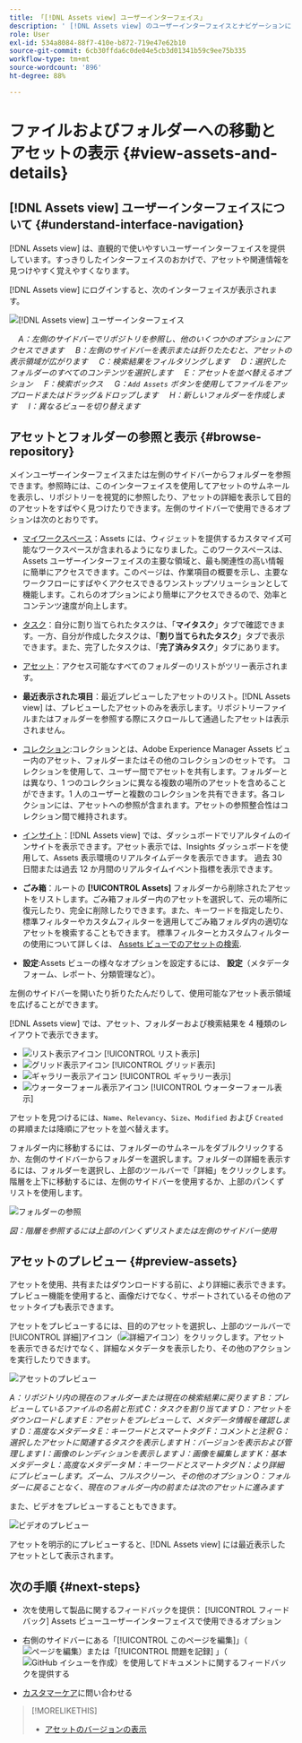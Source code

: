 ```yaml
---
title: 「[!DNL Assets view] ユーザーインターフェイス」
description: ' [!DNL Assets view] のユーザーインターフェイスとナビゲーションについて説明します。'
role: User
exl-id: 534a8084-88f7-410e-b872-719e47e62b10
source-git-commit: 6cb30ffda6c0de04e5cb3d01341b59c9ee75b335
workflow-type: tm+mt
source-wordcount: '896'
ht-degree: 88%

---
```


# ファイルおよびフォルダーへの移動とアセットの表示 {#view-assets-and-details}

<!-- TBD: Give screenshots of all views with many assets. Zoom out to showcase how the thumbnails/tiles flow on the UI in different views. -->

<!-- TBD: The options in left sidebar may change. Shared with me and Shared by me are missing for now. Update this section as UI is updated. -->

## [!DNL Assets view] ユーザーインターフェイスについて  {#understand-interface-navigation}

[!DNL Assets view] は、直観的で使いやすいユーザーインターフェイスを提供しています。すっきりしたインターフェイスのおかげで、アセットや関連情報を見つけやすく覚えやすくなります。

[!DNL Assets view] にログインすると、次のインターフェイスが表示されます。

![[!DNL Assets view] ユーザーインターフェイス](assets/assets-view-interface.png)

    *A：左側のサイドバーでリポジトリを参照し、他のいくつかのオプションにアクセスできます*
    *B：左側のサイドバーを表示または折りたたむと、アセットの表示領域が広がります*
    *C：検索結果をフィルタリングします*
    *D：選択したフォルダーのすべてのコンテンツを選択します*
    *E：アセットを並べ替えるオプション*
    *F：検索ボックス*
    *G：`Add Assets` ボタンを使用してファイルをアップロードまたはドラッグ＆ドロップします*
    *H：新しいフォルダーを作成します*
    *I：異なるビューを切り替えます*

<!-- TBD: Need an embedded video here with narration. It has to be hosted on MPC to be embeddable. -->

## アセットとフォルダーの参照と表示 {#browse-repository}

メインユーザーインターフェイスまたは左側のサイドバーからフォルダーを参照できます。参照時には、このインターフェイスを使用してアセットのサムネールを表示し、リポジトリーを視覚的に参照したり、アセットの詳細を表示して目的のアセットをすばやく見つけたりできます。左側のサイドバーで使用できるオプションは次のとおりです。

* [マイワークスペース](/help/assets/my-workspace-assets-view.md)：Assets には、ウィジェットを提供するカスタマイズ可能なワークスペースが含まれるようになりました。このワークスペースは、Assets ユーザーインターフェイスの主要な領域と、最も関連性の高い情報に簡単にアクセスできます。このページは、作業項目の概要を示し、主要なワークフローにすばやくアクセスできるワンストップソリューションとして機能します。これらのオプションにより簡単にアクセスできるので、効率とコンテンツ速度が向上します。
* [タスク](/help/assets/my-workspace-assets-view.md)：自分に割り当てられたタスクは、「**マイタスク**」タブで確認できます。一方、自分が作成したタスクは、「**割り当てられたタスク**」タブで表示できます。また、完了したタスクは、「**完了済みタスク**」タブにあります。
* [アセット](/help/assets/manage-organize-assets-view.md)：アクセス可能なすべてのフォルダーのリストがツリー表示されます。
* **最近表示された項目**：最近プレビューしたアセットのリスト。[!DNL Assets view] は、プレビューしたアセットのみを表示します。リポジトリーファイルまたはフォルダーを参照する際にスクロールして通過したアセットは表示されません。
* [コレクション](/help/assets/manage-collections-assets-view.md):コレクションとは、Adobe Experience Manager Assets ビュー内のアセット、フォルダーまたはその他のコレクションのセットです。 コレクションを使用して、ユーザー間でアセットを共有します。フォルダーとは異なり、1 つのコレクションに異なる複数の場所のアセットを含めることができます。1 人のユーザーと複数のコレクションを共有できます。各コレクションには、アセットへの参照が含まれます。アセットの参照整合性はコレクション間で維持されます。

* [インサイト](/help/assets/manage-reports-assets-view.md#view-live-statistics)：[!DNL Assets view] では、ダッシュボードでリアルタイムのインサイトを表示できます。アセット表示では、Insights ダッシュボードを使用して、Assets 表示環境のリアルタイムデータを表示できます。 過去 30 日間または過去 12 か月間のリアルタイムイベント指標を表示できます。
* **ごみ箱**：ルートの **[!UICONTROL Assets]** フォルダーから削除されたアセットをリストします。ごみ箱フォルダー内のアセットを選択して、元の場所に復元したり、完全に削除したりできます。また、キーワードを指定したり、標準フィルターやカスタムフィルターを適用してごみ箱フォルダ内の適切なアセットを検索することもできます。 標準フィルターとカスタムフィルターの使用について詳しくは、 [Assets ビューでのアセットの検索](/help/assets/search-assets-view.md).
* **設定**:Assets ビューの様々なオプションを設定するには、 **設定**（メタデータフォーム、レポート、分類管理など）。

<!-- TBD: Not sure if we want to publish these right now. CC Libs are beta as per Greg.
* **Libraries**: Access to [!DNL Adobe Creative Cloud Team] (CCT) Libraries view. This view is visible only if the user is entitled to CCT Libraries.
-->

<!-- TBD: My Work Space shows task inbox and it is not visible on AEM Cloud Demos as of now. It is the source of truth server hence not documenting My Work Space option for now.
-->

左側のサイドバーを開いたり折りたたんだりして、使用可能なアセット表示領域を広げることができます。

[!DNL Assets view] では、アセット、フォルダーおよび検索結果を 4 種類のレイアウトで表示できます。

* ![リスト表示アイコン](assets/do-not-localize/list-view.png) [!UICONTROL リスト表示]
* ![グリッド表示アイコン](assets/do-not-localize/grid-view.png) [!UICONTROL グリッド表示]
* ![ギャラリー表示アイコン](assets/do-not-localize/gallery-view.png) [!UICONTROL ギャラリー表示]
* ![ウォーターフォール表示アイコン](assets/do-not-localize/waterfall-view.png) [!UICONTROL ウォーターフォール表示]

アセットを見つけるには、`Name`、`Relevancy`、`Size`、`Modified` および `Created` の昇順または降順にアセットを並べ替えます。

フォルダー内に移動するには、フォルダーのサムネールをダブルクリックするか、左側のサイドバーからフォルダーを選択します。フォルダーの詳細を表示するには、フォルダーを選択し、上部のツールバーで「詳細」をクリックします。階層を上下に移動するには、左側のサイドバーを使用するか、上部のパンくずリストを使用します。

![フォルダーの参照](assets/browsing-folders.png)

*図：階層を参照するには上部のパンくずリストまたは左側のサイドバー使用*

## アセットのプレビュー {#preview-assets}

アセットを使用、共有またはダウンロードする前に、より詳細に表示できます。プレビュー機能を使用すると、画像だけでなく、サポートされているその他のアセットタイプも表示できます。

アセットをプレビューするには、目的のアセットを選択し、上部のツールバーで[!UICONTROL 詳細]アイコン（![詳細アイコン](assets/do-not-localize/edit-in-icon.png)）をクリックします。アセットを表示できるだけでなく、詳細なメタデータを表示したり、その他のアクションを実行したりできます。

![アセットのプレビュー](assets/preview-asset-2.png)

*A：リポジトリ内の現在のフォルダーまたは現在の検索結果に戻ります*
*B：プレビューしているファイルの名前と形式*
*C：タスクを割り当てます*
*D：アセットをダウンロードします*
*E：アセットをプレビューして、メタデータ情報を確認します*
*D：高度なメタデータ*
*E：キーワードとスマートタグ*
*F：コメントと注釈*
*G：選択したアセットに関連するタスクを表示します*
*H：バージョンを表示および管理します*
*I：画像のレンディションを表示します*
*J：画像を編集します*
*K：基本メタデータ*
*L：高度なメタデータ*
*M：キーワードとスマートタグ*
*N：より詳細にプレビューします。ズーム、フルスクリーン、その他のオプション*
*O：フォルダーに戻ることなく、現在のフォルダー内の前または次のアセットに進みます*

また、ビデオをプレビューすることもできます。

![ビデオのプレビュー](assets/preview-video.png)

アセットを明示的にプレビューすると、[!DNL Assets view] には最近表示したアセットとして表示されます。

<!-- TBD: Describe the options.

Explicitly previewed assets are displayed as recently viewed assets. Give screenshot of this.
Other use cases after previewing.
-->

## 次の手順 {#next-steps}

* 次を使用して製品に関するフィードバックを提供： [!UICONTROL フィードバック] Assets ビューユーザーインターフェイスで使用できるオプション

* 右側のサイドバーにある「[!UICONTROL このページを編集]」（![ページを編集](assets/do-not-localize/edit-page.png)）または「[!UICONTROL 問題を記録] 」（![GitHub イシューを作成](assets/do-not-localize/github-issue.png)）を使用してドキュメントに関するフィードバックを提供する

* [カスタマーケア](https://experienceleague.adobe.com/?support-solution=General&amp;lang=ja#support)に問い合わせる

>[!MORELIKETHIS]
>
>* [アセットのバージョンの表示](/help/assets/manage-organize-assets-view.md#view-versions)
